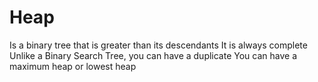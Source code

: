 # Heap
Is a binary tree that is greater than its descendants 
It is always complete 
Unlike a Binary Search Tree, you can have a duplicate 
You can have a maximum heap or lowest heap